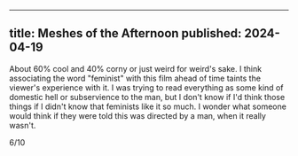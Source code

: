 ----
title: Meshes of the Afternoon
published: 2024-04-19
----

About 60% cool and 40% corny or just weird for weird's sake. I think associating the word "feminist" with this film ahead of time taints the viewer's experience with it. I was trying to read everything as some kind of domestic hell or subservience to the man, but I don't know if I'd think those things if I didn't know that feminists like it so much. I wonder what someone would think if they were told this was directed by a man, when it really wasn't.

6/10
